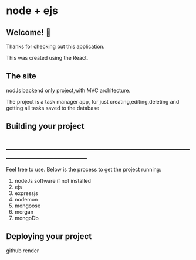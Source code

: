 # node + ejs

## Welcome! 👋

Thanks for checking out this application.

This was created using the React.

## The site

nodJs backend only project,with MVC architecture.

The project is a task manager app, for just creating,editing,deleting and getting all tasks saved to the database

## Building your project
## ________________________________________________________________________
Feel free to use. Below is the process to get the project running:

1. nodeJs software if not installed
2. ejs
3. expressjs
4. nodemon
5. mongoose
6. morgan
7. mongoDb



## Deploying your project
github
render